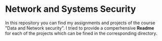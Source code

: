 # Network and Systems Security
In this repository you can find my assignments and projects of the course "Data and Network security". I tried to provide a comperhensive <b>Readme</b> for each of the projects which can be
fined in the corresponding directory.
